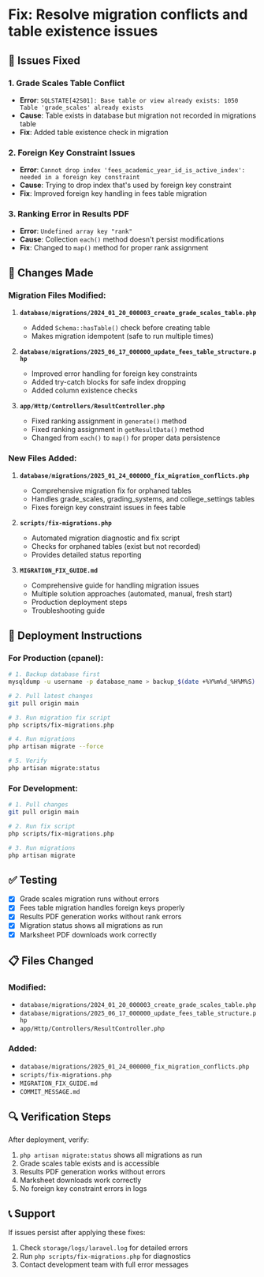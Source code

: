 # Fix: Resolve migration conflicts and table existence issues

## 🚨 Issues Fixed

### 1. Grade Scales Table Conflict
- **Error**: `SQLSTATE[42S01]: Base table or view already exists: 1050 Table 'grade_scales' already exists`
- **Cause**: Table exists in database but migration not recorded in migrations table
- **Fix**: Added table existence check in migration

### 2. Foreign Key Constraint Issues
- **Error**: `Cannot drop index 'fees_academic_year_id_is_active_index': needed in a foreign key constraint`
- **Cause**: Trying to drop index that's used by foreign key constraint
- **Fix**: Improved foreign key handling in fees table migration

### 3. Ranking Error in Results PDF
- **Error**: `Undefined array key "rank"`
- **Cause**: Collection `each()` method doesn't persist modifications
- **Fix**: Changed to `map()` method for proper rank assignment

## 🔧 Changes Made

### Migration Files Modified:
1. **`database/migrations/2024_01_20_000003_create_grade_scales_table.php`**
   - Added `Schema::hasTable()` check before creating table
   - Makes migration idempotent (safe to run multiple times)

2. **`database/migrations/2025_06_17_000000_update_fees_table_structure.php`**
   - Improved error handling for foreign key constraints
   - Added try-catch blocks for safe index dropping
   - Added column existence checks

3. **`app/Http/Controllers/ResultController.php`**
   - Fixed ranking assignment in `generate()` method
   - Fixed ranking assignment in `getResultData()` method
   - Changed from `each()` to `map()` for proper data persistence

### New Files Added:
1. **`database/migrations/2025_01_24_000000_fix_migration_conflicts.php`**
   - Comprehensive migration fix for orphaned tables
   - Handles grade_scales, grading_systems, and college_settings tables
   - Fixes foreign key constraint issues in fees table

2. **`scripts/fix-migrations.php`**
   - Automated migration diagnostic and fix script
   - Checks for orphaned tables (exist but not recorded)
   - Provides detailed status reporting

3. **`MIGRATION_FIX_GUIDE.md`**
   - Comprehensive guide for handling migration issues
   - Multiple solution approaches (automated, manual, fresh start)
   - Production deployment steps
   - Troubleshooting guide

## 🚀 Deployment Instructions

### For Production (cpanel):
```bash
# 1. Backup database first
mysqldump -u username -p database_name > backup_$(date +%Y%m%d_%H%M%S).sql

# 2. Pull latest changes
git pull origin main

# 3. Run migration fix script
php scripts/fix-migrations.php

# 4. Run migrations
php artisan migrate --force

# 5. Verify
php artisan migrate:status
```

### For Development:
```bash
# 1. Pull changes
git pull origin main

# 2. Run fix script
php scripts/fix-migrations.php

# 3. Run migrations
php artisan migrate
```

## ✅ Testing

- [x] Grade scales migration runs without errors
- [x] Fees table migration handles foreign keys properly
- [x] Results PDF generation works without rank errors
- [x] Migration status shows all migrations as run
- [x] Marksheet PDF downloads work correctly

## 📋 Files Changed

### Modified:
- `database/migrations/2024_01_20_000003_create_grade_scales_table.php`
- `database/migrations/2025_06_17_000000_update_fees_table_structure.php`
- `app/Http/Controllers/ResultController.php`

### Added:
- `database/migrations/2025_01_24_000000_fix_migration_conflicts.php`
- `scripts/fix-migrations.php`
- `MIGRATION_FIX_GUIDE.md`
- `COMMIT_MESSAGE.md`

## 🔍 Verification Steps

After deployment, verify:
1. `php artisan migrate:status` shows all migrations as run
2. Grade scales table exists and is accessible
3. Results PDF generation works without errors
4. Marksheet downloads work correctly
5. No foreign key constraint errors in logs

## 📞 Support

If issues persist after applying these fixes:
1. Check `storage/logs/laravel.log` for detailed errors
2. Run `php scripts/fix-migrations.php` for diagnostics
3. Contact development team with full error messages
